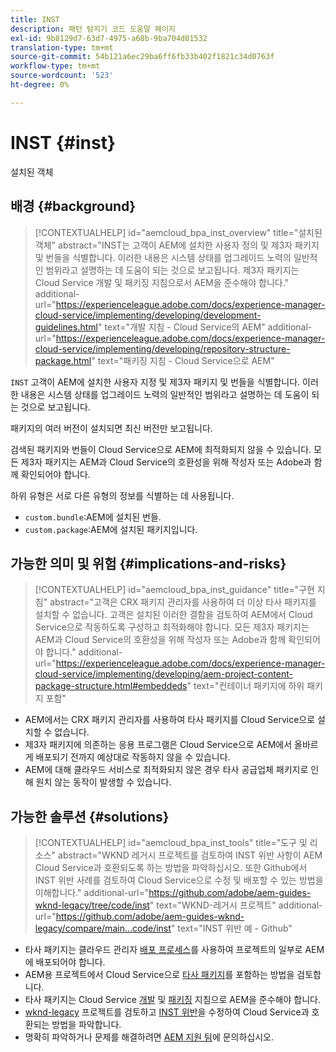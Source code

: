 ```yaml
---
title: INST
description: 패턴 탐지기 코드 도움말 페이지
exl-id: 9b8129d7-63d7-4975-a68b-9ba704d01532
translation-type: tm+mt
source-git-commit: 54b121a6ec29ba6ff6fb33b402f1821c34d0763f
workflow-type: tm+mt
source-wordcount: '523'
ht-degree: 0%

---
```


# INST {#inst}

설치된 객체

## 배경 {#background}

>[!CONTEXTUALHELP]
>id="aemcloud_bpa_inst_overview"
>title="설치된 객체"
>abstract="INST는 고객이 AEM에 설치한 사용자 정의 및 제3자 패키지 및 번들을 식별합니다. 이러한 내용은 시스템 상태를 업그레이드 노력의 일반적인 범위라고 설명하는 데 도움이 되는 것으로 보고됩니다. 제3자 패키지는 Cloud Service 개발 및 패키징 지침으로서 AEM을 준수해야 합니다."
>additional-url="https://experienceleague.adobe.com/docs/experience-manager-cloud-service/implementing/developing/development-guidelines.html" text="개발 지침 - Cloud Service의 AEM"
>additional-url="https://experienceleague.adobe.com/docs/experience-manager-cloud-service/implementing/developing/repository-structure-package.html" text="패키징 지침 - Cloud Service으로 AEM"

`INST` 고객이 AEM에 설치한 사용자 지정 및 제3자 패키지 및 번들을 식별합니다. 이러한 내용은 시스템 상태를 업그레이드 노력의 일반적인 범위라고 설명하는 데 도움이 되는 것으로 보고됩니다.

패키지의 여러 버전이 설치되면 최신 버전만 보고됩니다.

검색된 패키지와 번들이 Cloud Service으로 AEM에 최적화되지 않을 수 있습니다. 모든 제3자 패키지는 AEM과 Cloud Service의 호환성을 위해 작성자 또는 Adobe과 함께 확인되어야 합니다.

하위 유형은 서로 다른 유형의 정보를 식별하는 데 사용됩니다.

* `custom.bundle`:AEM에 설치된 번들.
* `custom.package`:AEM에 설치된 패키지입니다.

## 가능한 의미 및 위험 {#implications-and-risks}

>[!CONTEXTUALHELP]
>id="aemcloud_bpa_inst_guidance"
>title="구현 지침"
>abstract="고객은 CRX 패키지 관리자를 사용하여 더 이상 타사 패키지를 설치할 수 없습니다. 고객은 설치된 이러한 결함을 검토하여 AEM에서 Cloud Service으로 작동하도록 구성하고 최적화해야 합니다. 모든 제3자 패키지는 AEM과 Cloud Service의 호환성을 위해 작성자 또는 Adobe과 함께 확인되어야 합니다."
>additional-url="https://experienceleague.adobe.com/docs/experience-manager-cloud-service/implementing/developing/aem-project-content-package-structure.html#embeddeds" text="컨테이너 패키지에 하위 패키지 포함"


* AEM에서는 CRX 패키지 관리자를 사용하여 타사 패키지를 Cloud Service으로 설치할 수 없습니다.
* 제3자 패키지에 의존하는 응용 프로그램은 Cloud Service으로 AEM에서 올바르게 배포되기 전까지 예상대로 작동하지 않을 수 있습니다.
* AEM에 대해 클라우드 서비스로 최적화되지 않은 경우 타사 공급업체 패키지로 인해 원치 않는 동작이 발생할 수 있습니다.

## 가능한 솔루션 {#solutions}

>[!CONTEXTUALHELP]
>id="aemcloud_bpa_inst_tools"
>title="도구 및 리소스"
>abstract="WKND 레거시 프로젝트를 검토하여 INST 위반 사항이 AEM Cloud Service과 호환되도록 하는 방법을 파악하십시오. 또한 Github에서 INST 위반 사례를 검토하여 Cloud Service으로 수정 및 배포할 수 있는 방법을 이해합니다."
>additional-url="https://github.com/adobe/aem-guides-wknd-legacy/tree/code/inst" text="WKND-레거시 프로젝트"
>additional-url="https://github.com/adobe/aem-guides-wknd-legacy/compare/main...code/inst" text="INST 위반 예 - Github"

* 타사 패키지는 클라우드 관리자 [배포 프로세스](https://experienceleague.adobe.com/docs/experience-manager-cloud-service/implementing/using-cloud-manager/deploy-code.html#deployment-process)를 사용하여 프로젝트의 일부로 AEM에 배포되어야 합니다.
* AEM용 프로젝트에서 Cloud Service으로 [타사 패키지](https://experienceleague.adobe.com/docs/experience-manager-cloud-service/implementing/developing/aem-project-content-package-structure.html#embedding-3rd-party-packages)를 포함하는 방법을 검토합니다.
* 타사 패키지는 Cloud Service [개발](https://experienceleague.adobe.com/docs/experience-manager-cloud-service/implementing/developing/development-guidelines.html) 및 [패키징](https://experienceleague.adobe.com/docs/experience-manager-cloud-service/implementing/developing/repository-structure-package.html) 지침으로 AEM을 준수해야 합니다.
* [wknd-legacy](https://github.com/adobe/aem-guides-wknd-legacy/tree/code/inst) 프로젝트를 검토하고 [INST 위반](https://github.com/adobe/aem-guides-wknd-legacy/compare/main...code/inst)을 수정하여 Cloud Service과 호환되는 방법을 파악합니다.
* 명확히 파악하거나 문제를 해결하려면 [AEM 지원 팀](https://helpx.adobe.com/enterprise/using/support-for-experience-cloud.html)에 문의하십시오.
